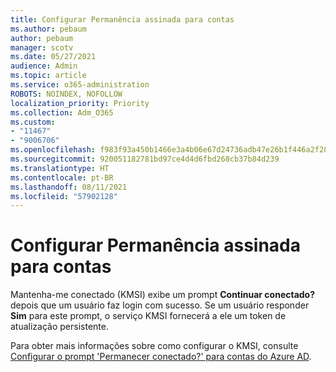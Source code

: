 ```yaml
---
title: Configurar Permanência assinada para contas
ms.author: pebaum
author: pebaum
manager: scotv
ms.date: 05/27/2021
audience: Admin
ms.topic: article
ms.service: o365-administration
ROBOTS: NOINDEX, NOFOLLOW
localization_priority: Priority
ms.collection: Adm_O365
ms.custom:
- "11467"
- "9006706"
ms.openlocfilehash: f983f93a450b1466e3a4b06e67d24736adb47e26b1f446a2f28ca76f87967505
ms.sourcegitcommit: 920051182781bd97ce4d4d6fbd268cb37b84d239
ms.translationtype: HT
ms.contentlocale: pt-BR
ms.lasthandoff: 08/11/2021
ms.locfileid: "57902128"
---
```

# <a name="configure-stay-signed-in-for-accounts"></a>Configurar Permanência assinada para contas

Mantenha-me conectado (KMSI) exibe um prompt **Continuar conectado?** depois que um usuário faz login com sucesso. Se um usuário responder **Sim** para este prompt, o serviço KMSI fornecerá a ele um token de atualização persistente. 

Para obter mais informações sobre como configurar o KMSI, consulte [Configurar o prompt 'Permanecer conectado?' para contas do Azure AD](https://docs.microsoft.com/azure/active-directory/fundamentals/keep-me-signed-in).